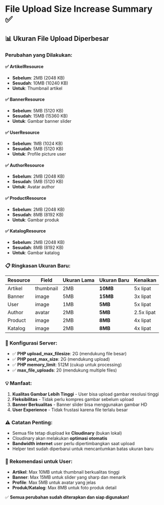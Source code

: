 # File Upload Size Increase Summary ✅

## 📊 **Ukuran File Upload Diperbesar**

### **Perubahan yang Dilakukan:**

#### ✅ **ArtikelResource**
- **Sebelum**: 2MB (2048 KB)  
- **Sesudah**: 10MB (10240 KB)
- **Untuk**: Thumbnail artikel

#### ✅ **BannerResource** 
- **Sebelum**: 5MB (5120 KB)
- **Sesudah**: 15MB (15360 KB) 
- **Untuk**: Gambar banner slider

#### ✅ **UserResource**
- **Sebelum**: 1MB (1024 KB)
- **Sesudah**: 5MB (5120 KB)
- **Untuk**: Profile picture user

#### ✅ **AuthorResource**
- **Sebelum**: 2MB (2048 KB)
- **Sesudah**: 5MB (5120 KB)
- **Untuk**: Avatar author

#### ✅ **ProductResource**
- **Sebelum**: 2MB (2048 KB)
- **Sesudah**: 8MB (8192 KB)
- **Untuk**: Gambar produk

#### ✅ **KatalogResource**
- **Sebelum**: 2MB (2048 KB)
- **Sesudah**: 8MB (8192 KB)
- **Untuk**: Gambar katalog

### **📋 Ringkasan Ukuran Baru:**

| Resource | Field | Ukuran Lama | Ukuran Baru | Kenaikan |
|----------|-------|-------------|-------------|----------|
| Artikel  | thumbnail | 2MB | **10MB** | 5x lipat |
| Banner   | image | 5MB | **15MB** | 3x lipat |
| User     | image | 1MB | **5MB** | 5x lipat |
| Author   | avatar | 2MB | **5MB** | 2.5x lipat |
| Product  | image | 2MB | **8MB** | 4x lipat |
| Katalog  | image | 2MB | **8MB** | 4x lipat |

### **🔧 Konfigurasi Server:**
- ✅ **PHP upload_max_filesize**: 2G (mendukung file besar)
- ✅ **PHP post_max_size**: 2G (mendukung upload)
- ✅ **PHP memory_limit**: 512M (cukup untuk processing)
- ✅ **max_file_uploads**: 20 (mendukung multiple files)

### **💡 Manfaat:**
1. **Kualitas Gambar Lebih Tinggi** - User bisa upload gambar resolusi tinggi
2. **Fleksibilitas** - Tidak perlu kompres gambar sebelum upload
3. **Banner Berkualitas** - Banner slider bisa menggunakan gambar HD
4. **User Experience** - Tidak frustasi karena file terlalu besar

### **⚠️ Catatan Penting:**
- Semua file tetap diupload ke **Cloudinary** (bukan lokal)
- Cloudinary akan melakukan **optimasi otomatis**
- **Bandwidth internet** user perlu dipertimbangkan saat upload
- Helper text sudah diperbarui untuk mencantumkan batas ukuran baru

### **🎯 Rekomendasi untuk User:**
- **Artikel**: Max 10MB untuk thumbnail berkualitas tinggi
- **Banner**: Max 15MB untuk slider yang sharp dan menarik  
- **Profile**: Max 5MB untuk avatar yang jelas
- **Produk/Katalog**: Max 8MB untuk foto produk detail

✅ **Semua perubahan sudah diterapkan dan siap digunakan!**
